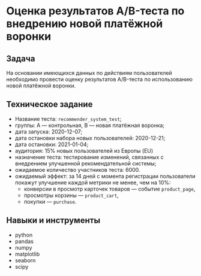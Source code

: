 # Оценка результатов A/B-теста по внедрению новой платёжной воронки


## Задача

На основании имеющихся данных по действиям пользователей необходимо провести оценку результатов A/B-теста по использованию новой платёжной воронки.


## Техническое задание

- Название теста: `recommender_system_test`;
- группы: А — контрольная, B — новая платёжная воронка;
- дата запуска: 2020-12-07;
- дата остановки набора новых пользователей: 2020-12-21;
- дата остановки: 2021-01-04;
- аудитория: 15% новых пользователей из Европы (EU)
- назначение теста: тестирование изменений, связанных с внедрением улучшенной рекомендательной системы;
- ожидаемое количество участников теста: 6000.
- ожидаемый эффект: за 14 дней с момента регистрации пользователи покажут улучшение каждой метрики не менее, чем на 10%:
    - конверсии в просмотр карточек товаров — событие `product_page`,
    - просмотры корзины — `product_cart`,
    - покупки — `purchase`.


## Навыки и инструменты

- python
- pandas
- numpy
- matplotlib
- seaborn
- scipy
